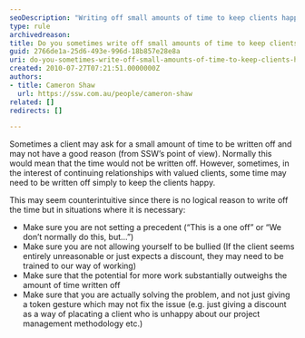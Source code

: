 ```yaml
---
seoDescription: "Writing off small amounts of time to keep clients happy requires careful consideration and clear boundaries to avoid setting a precedent or being taken advantage of."
type: rule
archivedreason: 
title: Do you sometimes write off small amounts of time to keep clients happy?
guid: 2766de1a-25d6-493e-996d-18b857e28e8a
uri: do-you-sometimes-write-off-small-amounts-of-time-to-keep-clients-happy
created: 2010-07-27T07:21:51.0000000Z
authors:
- title: Cameron Shaw
  url: https://ssw.com.au/people/cameron-shaw
related: []
redirects: []

---
```


Sometimes a client may ask for a small amount of time to be written off and may not have a good reason (from SSW’s point of view). Normally this would mean that the time would not be written off. However, sometimes, in the interest of continuing relationships with valued clients, some time may need to be written off simply to keep the clients happy. 

<!--endintro-->
 This may seem counterintuitive since there is no logical reason to write off the time but in situations where it is necessary:

* Make sure you are not setting a precedent (“This is a one off” or “We don’t normally do this, but...”)
* Make sure you are not allowing yourself to be bullied (If the client seems entirely unreasonable or just expects a discount, they may need to be trained to our way of working)
* Make sure that the potential for more work substantially outweighs the amount of time written off
* Make sure that you are actually solving the problem, and not just giving a token gesture which may not fix the issue (e.g. just giving a discount as a way of placating a client who is unhappy about our project management methodology etc.)
